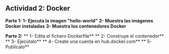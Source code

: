 ## Actividad 2: Docker 

**Parte 1:**
 **1- Ejecuta la imagen "hello-world"**
 **2- Muestra las imágenes Docker instaladas**
 **3- Muestra los contenedores Docker**

**Parte 2:** 
** 1- Edita el fichero Dockerfile**
** 2- Construye el contenedor**
** 3- Ejecútalo**
** 4- Create una cuenta en hub.docker.com**
** 5- Publícalo**

